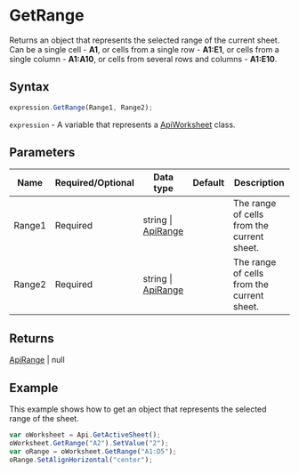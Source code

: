 # GetRange

Returns an object that represents the selected range of the current sheet. Can be a single cell - **A1**, or cells
from a single row - **A1:E1**, or cells from a single column - **A1:A10**, or cells from several rows and columns - **A1:E10**.

## Syntax

```javascript
expression.GetRange(Range1, Range2);
```

`expression` - A variable that represents a [ApiWorksheet](../ApiWorksheet.md) class.

## Parameters

| **Name** | **Required/Optional** | **Data type** | **Default** | **Description** |
| ------------- | ------------- | ------------- | ------------- | ------------- |
| Range1 | Required | string \| [ApiRange](../../ApiRange/ApiRange.md) |  | The range of cells from the current sheet. |
| Range2 | Required | string \| [ApiRange](../../ApiRange/ApiRange.md) |  | The range of cells from the current sheet. |

## Returns

[ApiRange](../../ApiRange/ApiRange.md) \| null

## Example

This example shows how to get an object that represents the selected range of the sheet.

```javascript editor-xlsx
var oWorksheet = Api.GetActiveSheet();
oWorksheet.GetRange("A2").SetValue("2");
var oRange = oWorksheet.GetRange("A1:D5");
oRange.SetAlignHorizontal("center");
```
